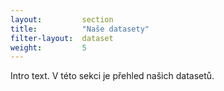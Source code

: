 ```yaml
---
layout:         section
title:          "Naše datasety"
filter-layout:  dataset
weight:         5
---
```


Intro text. V této sekci je přehled našich datasetů.
